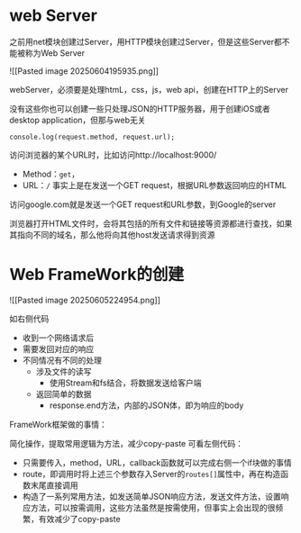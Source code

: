 # web Server

之前用net模块创建过Server，用HTTP模块创建过Server，但是这些Server都不能被称为Web Server


![[Pasted image 20250604195935.png]]


webServer，必须要是处理htmL，css，js，web api，创建在HTTP上的Server

没有这些你也可以创建一些只处理JSON的HTTP服务器，用于创建iOS或者desktop application，但那与web无关

`console.log(request.method, request.url);`

访问浏览器的某个URL时，比如访问http://localhost:9000/
- Method：`get`，
- URL：`/`
事实上是在发送一个GET request，根据URL参数返回响应的HTML

访问google.com就是发送一个GET request和URL参数，到Google的server


浏览器打开HTML文件时，会将其包括的所有文件和链接等资源都进行查找，如果其指向不同的域名，那么他将向其他host发送请求得到资源
 

# Web FrameWork的创建

![[Pasted image 20250605224954.png]]

如右侧代码
- 收到一个网络请求后
- 需要发回对应的响应
- 不同情况有不同的处理
	- 涉及文件的读写
		- 使用Stream和fs结合，将数据发送给客户端
	- 返回简单的数据
		- response.end方法，内部的JSON体，即为响应的body

FrameWork框架做的事情：

简化操作，提取常用逻辑为方法，减少copy-paste
可看左侧代码：
- 只需要传入，method，URL，callback函数就可以完成右侧一个if块做的事情
- route，即调用时将上述三个参数存入Server的`routes[]`属性中，再在构造函数末尾直接调用
- 构造了一系列常用方法，如发送简单JSON响应方法，发送文件方法，设置响应方法，可以按需调用，这些方法虽然是按需使用，但事实上会出现的很频繁，有效减少了copy-paste

